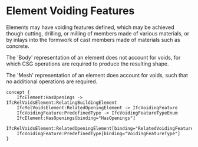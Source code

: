 Element Voiding Features
========================

Elements may have voiding features defined, which may be achieved though cutting, drilling, or milling of members made of various materials, or by inlays into the formwork of cast members made of materials such as concrete.

The 'Body' representation of an element does not account for voids, for which CSG operations are required to produce the resulting shape.

The 'Mesh' representation of an element does account for voids, such that no additional operations are required.

```
concept {
    IfcElement:HasOpenings -> IfcRelVoidsElement:RelatingBuildingElement
    IfcRelVoidsElement:RelatedOpeningElement -> IfcVoidingFeature
    IfcVoidingFeature:PredefinedType -> IfcVoidingFeatureTypeEnum
    IfcElement:HasOpenings[binding="HasOpenings"]
    IfcRelVoidsElement:RelatedOpeningElement[binding="RelatedVoidingFeature"]
    IfcVoidingFeature:PredefinedType[binding="VoidingFeatureType"]
}
```
